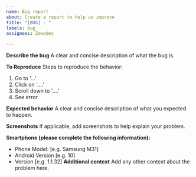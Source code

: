 ```yaml
---
name: Bug report
about: Create a report to help us improve
title: "[BUG] - "
labels: bug
assignees: Zewodec

---
```


**Describe the bug**
A clear and concise description of what the bug is.

**To Reproduce**
Steps to reproduce the behavior:
1. Go to '...'
2. Click on '....'
3. Scroll down to '....'
4. See error

**Expected behavior**
A clear and concise description of what you expected to happen.

**Screenshots**
If applicable, add screenshots to help explain your problem.

**Smartphone (please complete the following information):**
 - Phone Model: [e.g. Samsung M31]
 - Android Version [e.g. 10]
 - Version [e.g. 1.1.32]
**Additional context**
Add any other context about the problem here.
